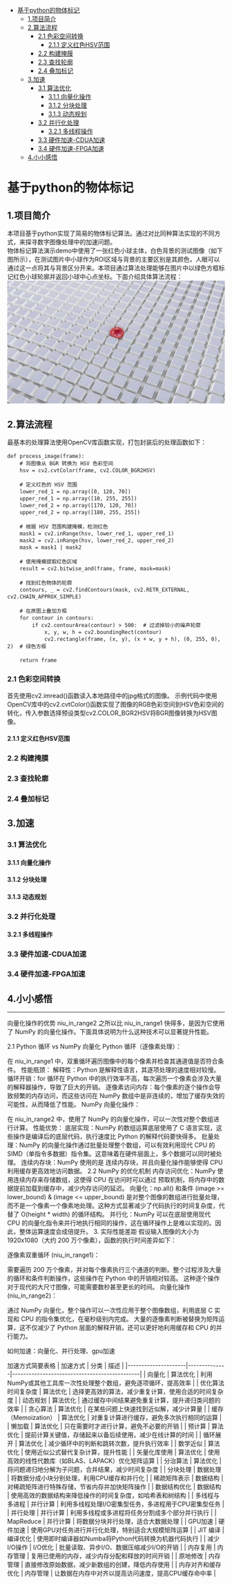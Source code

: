 - [基于python的物体标记](#基于python的物体标记)
  - [1.项目简介](#1项目简介)
  - [2.算法流程](#2算法流程)
    - [2.1 色彩空间转换](#21-色彩空间转换)
      - [2.1.1 定义红色HSV范围](#211-定义红色hsv范围)
    - [2.2 构建掩膜](#22-构建掩膜)
    - [2.3 查找轮廓](#23-查找轮廓)
    - [2.4 叠加标记](#24-叠加标记)
  - [3.加速](#3加速)
    - [3.1 算法优化](#31-算法优化)
      - [3.1.1 向量化操作](#311-向量化操作)
      - [3.1.2 分块处理](#312-分块处理)
      - [3.1.3 动态规划](#313-动态规划)
    - [3.2 并行化处理](#32-并行化处理)
      - [3.2.1 多线程操作](#321-多线程操作)
    - [3.3 硬件加速-CDUA加速](#33-硬件加速-cdua加速)
    - [3.4 硬件加速-FPGA加速](#34-硬件加速-fpga加速)
  - [4.小小感悟](#4小小感悟)
# 基于python的物体标记
## 1.项目简介
本项目基于python实现了简易的物体标记算法。通过对比同种算法实现的不同方式，来探寻数字图像处理中的加速问题。  
物体标记算法演示demo中使用了一张红色小球主体，白色背景的测试图像（如下图所示），在测试图片中小球作为ROI区域与背景的主要区别是其颜色，人眼可以通过这一点将其与背景区分开来。本项目通过算法处理能够在图片中以绿色方框标记红色小球轮廓并返回小球中心点坐标。下面介绍具体算法流程：   
![alt text](red_ball.jpg)
## 2.算法流程
最基本的处理算法使用OpenCV库函数实现，打包封装后的处理函数如下：
```
def process_image(frame): 
    # 将图像从 BGR 转换为 HSV 色彩空间
    hsv = cv2.cvtColor(frame, cv2.COLOR_BGR2HSV)

    # 定义红色的 HSV 范围
    lower_red_1 = np.array([0, 120, 70])
    upper_red_1 = np.array([10, 255, 255])
    lower_red_2 = np.array([170, 120, 70])
    upper_red_2 = np.array([180, 255, 255])

    # 根据 HSV 范围构建掩模，检测红色
    mask1 = cv2.inRange(hsv, lower_red_1, upper_red_1)
    mask2 = cv2.inRange(hsv, lower_red_2, upper_red_2)
    mask = mask1 | mask2

    # 使用掩模提取红色区域
    result = cv2.bitwise_and(frame, frame, mask=mask)

    # 找到红色物体的轮廓
    contours, _ = cv2.findContours(mask, cv2.RETR_EXTERNAL, cv2.CHAIN_APPROX_SIMPLE)

    # 在原图上叠加方框
    for contour in contours:
        if cv2.contourArea(contour) > 500:  # 过滤掉较小的噪声轮廓
            x, y, w, h = cv2.boundingRect(contour)
            cv2.rectangle(frame, (x, y), (x + w, y + h), (0, 255, 0), 2)  # 绿色方框

    return frame
```
### 2.1 色彩空间转换
首先使用cv2.imread()函数读入本地路径中的jpg格式的图像。
    示例代码中使用OpenCV库中的cv2.cvtColor()函数实现了图像的RGB色彩空间到HSV色彩空间的转化，传入参数选择预设类型cv2.COLOR_BGR2HSV将BGR图像转换为HSV图像。

#### 2.1.1 定义红色HSV范围

### 2.2 构建掩膜

### 2.3 查找轮廓

### 2.4 叠加标记


## 3.加速

### 3.1 算法优化
#### 3.1.1 向量化操作

#### 3.1.2 分块处理

#### 3.1.3 动态规划

### 3.2 并行化处理
#### 3.2.1 多线程操作

### 3.3 硬件加速-CDUA加速

### 3.4 硬件加速-FPGA加速

## 4.小小感悟


***






























 向量化操作的优势
niu_in_range2 之所以比 niu_in_range1 快得多，是因为它使用了 NumPy 的向量化操作。下面具体说明为什么这种技术可以显著提升性能。

2.1 Python 循环 vs NumPy 向量化
Python 循环（逐像素处理）：

在 niu_in_range1 中，双重循环遍历图像中的每个像素并检查其通道值是否符合条件。
性能瓶颈：
解释性：Python 是解释性语言，其逐项处理的速度相对较慢。
循环开销：for 循环在 Python 中的执行效率不高，每次遍历一个像素会涉及大量的解释器操作，导致了巨大的开销。
逐像素访问内存：每个像素的逐个操作会导致频繁的内存访问，而这些访问在 NumPy 数组中是非连续的，增加了缓存失效的可能性，从而降低了性能。
NumPy 向量化操作：

在 niu_in_range2 中，使用了 NumPy 的向量化操作，可以一次性对整个数组进行计算。
性能优势：
底层实现：NumPy 的数组运算底层使用了 C 语言实现，这些操作是编译后的底层代码，执行速度比 Python 的解释代码要快得多。
批量处理：NumPy 的向量化操作通过批量处理整个数组，可以有效利用现代 CPU 的 SIMD（单指令多数据）指令集。这意味着在硬件层面上，多个数据可以同时被处理。
连续内存块：NumPy 使用的是 连续内存块，并且向量化操作能够使得 CPU 利用缓存更高效地访问数据。
2.2 NumPy 的优化机制
内存访问优化：NumPy 使用连续内存来存储数组，这使得 CPU 在访问时可以通过 预取机制，将内存中的数据提前加载到缓存中，减少内存访问的延迟。
向量化：np.all() 和条件 (image >= lower_bound) & (image <= upper_bound) 是对整个图像的数组进行批量处理，而不是一个像素一个像素地处理。这种方式显著减少了代码执行的时间复杂度，代替了 O(height * width) 的循环结构。
并行化：NumPy 可以在底层使用现代 CPU 的向量化指令来并行地执行相同的操作，这在循环操作上是难以实现的。因此，整体运算速度会成倍提升。
3. 实际性能差距
假设输入图像的大小为 1920x1080（大约 200 万个像素），函数的执行时间差异如下：

逐像素双重循环 (niu_in_range1)：

需要遍历 200 万个像素，并对每个像素执行三个通道的判断。整个过程涉及大量的循环和条件判断操作，这些操作在 Python 中的开销相对较高。
这种逐个操作对于现代的大尺寸图像，可能需要数秒甚至更长的时间。
向量化操作 (niu_in_range2)：

通过 NumPy 向量化，整个操作可以一次性应用于整个图像数组，利用底层 C 实现和 CPU 的指令集优化，在毫秒级别内完成。
大量的逐像素判断被替换为矩阵运算，这不仅减少了 Python 层面的解释开销，还可以更好地利用缓存和 CPU 的并行能力。  



如何加速：向量化、并行处理、gpu加速

 加速方式简要表格
| 加速方式            | 分类         | 描述                                           |
|---------------------|--------------|----------------------------------------------|
| 向量化              | 算法优化     | 利用NumPy或其他工具库一次性处理整个数组，避免逐项循环，提高效率 |
| 优化算法时间复杂度   | 算法优化     | 选择更高效的算法，减少重复计算，使用合适的时间复杂度      |
| 动态规划             | 算法优化     | 通过缓存中间结果避免重复计算，提升递归类问题的效率          |
| 贪心算法             | 算法优化     | 在某些问题上快速找到近似解，减少计算量                    |
| 缓存（Memoization）  | 算法优化     | 对重复计算进行缓存，避免多次执行相同的运算             |
| 懒加载               | 算法优化     | 只在需要时才进行计算，避免不必要的开销                  |
| 预计算               | 算法优化     | 提前计算关键值，存储起来以备后续使用，减少在线计算的时间   |
| 循环展开             | 算法优化     | 减少循环中的判断和跳转次数，提升执行效率                |
| 数学近似             | 算法优化     | 使用近似公式替代复杂计算，提升性能                     |
| 矢量化库使用         | 算法优化     | 使用高效的线性代数库（如BLAS、LAPACK）优化矩阵运算    |
| 分治算法             | 算法优化     | 将问题递归地分解为子问题，合并结果，减少时间复杂度       |
| 分块处理             | 数据处理     | 将数据分成小块分别处理，利用CPU缓存和并行化             |
| 稀疏矩阵表示         | 数据结构     | 对稀疏矩阵进行特殊存储，节省内存并加快矩阵操作           |
| 数据结构优化         | 数据结构     | 使用高效的数据结构来降低操作的时间复杂度，如哈希表和树结构 |
| 多线程与多进程       | 并行计算     | 利用多线程处理I/O密集型任务，多进程用于CPU密集型任务     |
| 并行处理            | 并行计算     | 利用多线程或多进程将任务分割成多个部分并行执行  |
| MapReduce           | 并行计算     | 将数据分块并行处理，适合大数据处理                    |
| GPU加速             | 硬件加速     | 使用GPU对任务进行并行化处理，特别适合大规模矩阵运算         |
| JIT 编译             | 编译优化     | 使用即时编译器如Numba将Python代码转换为机器代码执行      |
| 减少I/O操作          | I/O优化      | 批量读取、异步I/O、数据压缩减少I/O的开销               |
| 内存复用             | 内存管理     | 复用已使用的内存，减少内存分配和释放的时间开销            |
| 原地修改             | 内存管理     | 直接修改原始数据，减少新数组的创建，降低内存使用          |
| 内存对齐和缓存优化   | 内存管理     | 让数据在内存中对齐以提高访问速度，提高CPU缓存命中率     |